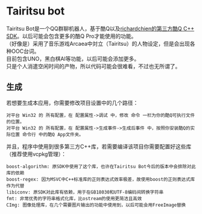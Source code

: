 # Tairitsu bot

Tairitsu Bot是一个QQ群聊机器人，基于酷Q以及[richardchien的第三方酷Q C++ SDK](https://github.com/richardchien/coolq-cpp-sdk)。以后可能会包含更多的酷Q Pro才能使用的功能。  
（好像是）采用了音乐游戏Arcaea中対立（Tairitsu）的人物设定，但是会出现各种OOC台词。  
目前包含UNO，黑白棋AI等功能，以后可能会添加更多。  
只是个人消遣空闲时间的产物，所以代码可能会很难看，不过也无所谓了。

## 生成
若想要生成本应用，你需要修改项目设置中的几个路径：

    对平台 Win32 的 所有配置，在 配置属性->调试 中，修改 命令 一栏为你的酷Q可执行文件的位置。
    对平台 Win32 的 所有配置，在 配置属性->生成事件->生成后事件 中，按照你安装酷Q的实际位置 命令行 中的酷Q App文件夹。

并且，程序中使用到很多第三方C++库，若需要编译该项目你需要配置好这些库（推荐使用vcpkg管理）：

    boost-algorithm: 原SDK中使用了这个库，也许在Tairitsu Bot今后的版本中会排除对此库的依赖
    boost-regex: 因为MSVC中C++标准库的正则表达式效率极差，故使用boost的正则表达式库作为代替
    libiconv: 原SDK对此库有依赖，用于在GB18030和UTF-8编码间转换字符串
    fmt: 非常优秀的字符串格式化库，比ostream的使用更简洁且高效
    CImg: 图像处理库，在几个需要图片输出的功能中使用到，以后可能会用FreeImage替换
